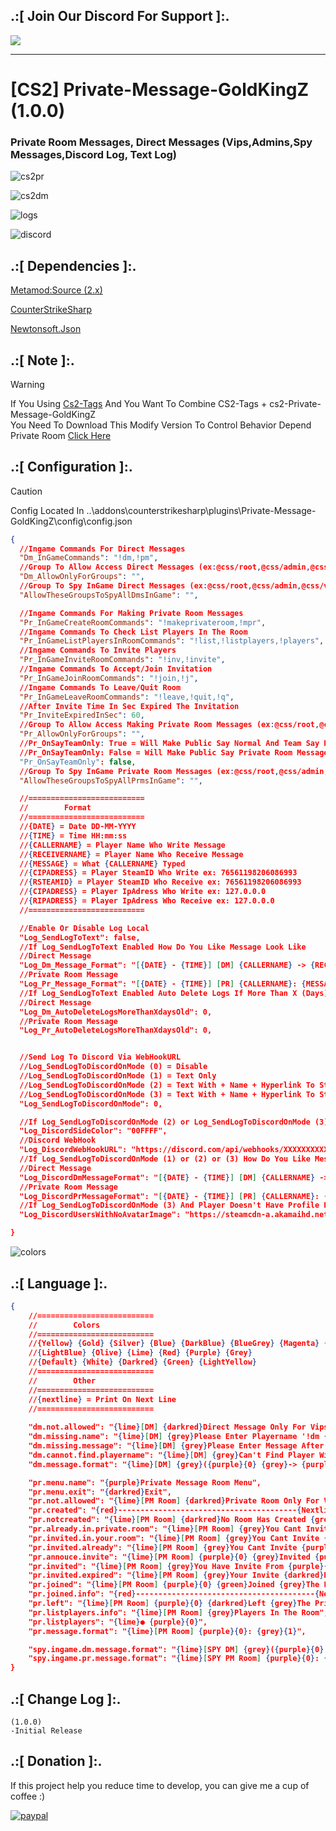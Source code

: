 ## .:[ Join Our Discord For Support ]:.
<a href="https://discord.com/invite/U7AuQhu"><img src="https://discord.com/api/guilds/651838917687115806/widget.png?style=banner2"></a>

***
# [CS2] Private-Message-GoldKingZ (1.0.0)

### Private Room Messages, Direct Messages (Vips,Admins,Spy Messages,Discord Log, Text Log)

![cs2pr](https://github.com/oqyh/cs2-Private-Message-GoldKingZ/assets/48490385/aa61606d-7f3f-4fc4-9837-2285f209fdb5)

![cs2dm](https://github.com/oqyh/cs2-Private-Message-GoldKingZ/assets/48490385/5e2598d0-6d7f-4966-9139-1891f32bfb6d)

![logs](https://github.com/oqyh/cs2-Private-Message-GoldKingZ/assets/48490385/fb54e096-cbdf-488c-ba4e-b4977fe95fb2)

![discord](https://github.com/oqyh/cs2-Private-Message-GoldKingZ/assets/48490385/b81719ef-8b9d-4f64-a818-4290ae470e56)


## .:[ Dependencies ]:.
[Metamod:Source (2.x)](https://www.sourcemm.net/downloads.php/?branch=master)

[CounterStrikeSharp](https://github.com/roflmuffin/CounterStrikeSharp/releases)

[Newtonsoft.Json](https://www.nuget.org/packages/Newtonsoft.Json)


## .:[ Note ]:.
> [!WARNING] 
> If You Using [Cs2-Tags](https://github.com/daffyyyy/CS2-Tags) And You Want To Combine CS2-Tags + cs2-Private-Message-GoldKingZ                                         
> You Need To Download This Modify Version To Control Behavior Depend Private Room
> [Click Here](https://github.com/oqyh/cs2-Private-Message-GoldKingZ/files/14898887/CS2-Tags%2Bcs2-Private-Message-GoldKingZ.zip)




## .:[ Configuration ]:.

> [!CAUTION]
> Config Located In ..\addons\counterstrikesharp\plugins\Private-Message-GoldKingZ\config\config.json                                           
>

```json
{
  //Ingame Commands For Direct Messages
  "Dm_InGameCommands": "!dm,!pm",
  //Group To Allow Access Direct Messages (ex:@css/root,@css/admin,@css/vip,#css/admin,#css/vip)
  "Dm_AllowOnlyForGroups": "",
  //Group To Spy InGame Direct Messages (ex:@css/root,@css/admin,@css/vip,#css/admin,#css/vip)
  "AllowTheseGroupsToSpyAllDmsInGame": "",

  //Ingame Commands For Making Private Room Messages
  "Pr_InGameCreateRoomCommands": "!makeprivateroom,!mpr",
  //Ingame Commands To Check List Players In The Room
  "Pr_InGameListPlayersInRoomCommands": "!list,!listplayers,!players",
  //Ingame Commands To Invite Players
  "Pr_InGameInviteRoomCommands": "!inv,!invite",
  //Ingame Commands To Accept/Join Invitation 
  "Pr_InGameJoinRoomCommands": "!join,!j",
  //Ingame Commands To Leave/Quit Room
  "Pr_InGameLeaveRoomCommands": "!leave,!quit,!q",
  //After Invite Time In Sec Expired The Invitation 
  "Pr_InviteExpiredInSec": 60,
  //Group To Allow Access Making Private Room Messages (ex:@css/root,@css/admin,@css/vip,#css/admin,#css/vip)
  "Pr_AllowOnlyForGroups": "",
  //Pr_OnSayTeamOnly: True = Will Make Public Say Normal And Team Say Private Room Messages
  //Pr_OnSayTeamOnly: False = Will Make Public Say Private Room Messages And Team Say Private Room Messages
  "Pr_OnSayTeamOnly": false,
  //Group To Spy InGame Private Room Messages (ex:@css/root,@css/admin,@css/vip,#css/admin,#css/vip)
  "AllowTheseGroupsToSpyAllPrmsInGame": "",

  //==========================
  //        Format
  //==========================
  //{DATE} = Date DD-MM-YYYY
  //{TIME} = Time HH:mm:ss
  //{CALLERNAME} = Player Name Who Write Message
  //{RECEIVERNAME} = Player Name Who Receive Message
  //{MESSAGE} = What {CALLERNAME} Typed
  //{CIPADRESS} = Player SteamID Who Write ex: 76561198206086993
  //{RSTEAMID} = Player SteamID Who Receive ex: 76561198206086993
  //{CIPADRESS} = Player IpAdress Who Write ex: 127.0.0.0
  //{RIPADRESS} = Player IpAdress Who Receive ex: 127.0.0.0
  //==========================

  //Enable Or Disable Log Local
  "Log_SendLogToText": false,
  //If Log_SendLogToText Enabled How Do You Like Message Look Like
  //Direct Message
  "Log_Dm_Message_Format": "[{DATE} - {TIME}] [DM] {CALLERNAME} -> {RECEIVERNAME}: {MESSAGE}  ({CSTEAMID} - Ip: {CIPADRESS} || {RSTEAMID} - Ip: {RIPADRESS})",
  //Private Room Message
  "Log_Pr_Message_Format": "[{DATE} - {TIME}] [PR] {CALLERNAME}: {MESSAGE}  ({CSTEAMID} - Ip: {CIPADRESS})",
  //If Log_SendLogToText Enabled Auto Delete Logs If More Than X (Days) Old
  //Direct Message
  "Log_Dm_AutoDeleteLogsMoreThanXdaysOld": 0,
  //Private Room Message
  "Log_Pr_AutoDeleteLogsMoreThanXdaysOld": 0,


  //Send Log To Discord Via WebHookURL
  //Log_SendLogToDiscordOnMode (0) = Disable
  //Log_SendLogToDiscordOnMode (1) = Text Only
  //Log_SendLogToDiscordOnMode (2) = Text With + Name + Hyperlink To Steam Profile
  //Log_SendLogToDiscordOnMode (3) = Text With + Name + Hyperlink To Steam Profile + Profile Picture
  "Log_SendLogToDiscordOnMode": 0,

  //If Log_SendLogToDiscordOnMode (2) or Log_SendLogToDiscordOnMode (3) How Would You Side Color Message To Be Check (https://www.color-hex.com/) For Colors
  "Log_DiscordSideColor": "00FFFF",
  //Discord WebHook
  "Log_DiscordWebHookURL": "https://discord.com/api/webhooks/XXXXXXXXXXXXXXXXXXXXXXXXXXXXXXXXXXXXXXXXXXXXXXXXXXXXXX",
  //If Log_SendLogToDiscordOnMode (1) or (2) or (3) How Do You Like Message Look Like
  //Direct Message
  "Log_DiscordDmMessageFormat": "[{DATE} - {TIME}] [DM] {CALLERNAME} -> {RECEIVERNAME}: {MESSAGE}  ({CSTEAMID} - Ip: {CIPADRESS} || {RSTEAMID} - Ip: {RIPADRESS})",
  //Private Room Message
  "Log_DiscordPrMessageFormat": "[{DATE} - {TIME}] [PR] {CALLERNAME}: {MESSAGE}  ({CSTEAMID} - Ip: {CIPADRESS})",
  //If Log_SendLogToDiscordOnMode (3) And Player Doesn't Have Profile Picture Which Picture Do You Like To Be Replaced
  "Log_DiscordUsersWithNoAvatarImage": "https://steamcdn-a.akamaihd.net/steamcommunity/public/images/avatars/b5/b5bd56c1aa4644a474a2e4972be27ef9e82e517e_full.jpg",

}
```

![colors](https://github.com/oqyh/cs2-Private-Message-GoldKingZ/assets/48490385/07b50124-01b9-454e-9dcd-f3b548304a03)

## .:[ Language ]:.



```json
{
    //==========================
    //        Colors
    //==========================
    //{Yellow} {Gold} {Silver} {Blue} {DarkBlue} {BlueGrey} {Magenta} {LightRed}
    //{LightBlue} {Olive} {Lime} {Red} {Purple} {Grey}
    //{Default} {White} {Darkred} {Green} {LightYellow}
    //==========================
    //        Other
    //==========================
    //{nextline} = Print On Next Line
    //==========================
	
    "dm.not.allowed": "{lime}[DM] {darkred}Direct Message Only For Vips",
    "dm.missing.name": "{lime}[DM] {grey}Please Enter Playername '!dm {darkred}<playername> {grey}<message>'",
    "dm.missing.message": "{lime}[DM] {grey}Please Enter Message After Name '!dm <playername> {darkred}<message>{grey}'",
    "dm.cannot.find.playername": "{lime}[DM] {grey}Can't Find Player With Name {purple}{0}",
    "dm.message.format": "{lime}[DM] {grey}({purple}{0} {grey}-> {purple}{1}{grey}){white}: {grey}{2}",

    "pr.menu.name": "{purple}Private Message Room Menu",
    "pr.menu.exit": "{darkred}Exit",
    "pr.not.allowed": "{lime}[PM Room] {darkred}Private Room Only For Vips",
    "pr.created": "{red}----------------------------------------{Nextline}{lime}[PM Room] {grey}Private Room Has {Green}Created{Nextline}{lime}[PM Room] {grey}You Can Invite People By {Yellow}!inv {grey}Or {Yellow}!invite{Nextline}{lime}[PM Room] {grey}You Leave Private Room By {Yellow}!leave {grey}Or {Yellow}!quit{Nextline}{red}----------------------------------------",
    "pr.notcreated": "{lime}[PM Room] {darkred}No Room Has Created {grey}You Need To Create First {Nextline}{lime}[PM Room] {Yellow}!makeprivateroom {grey}Or {Yellow}!mpr",
    "pr.already.in.private.room": "{lime}[PM Room] {grey}You Cant Invite {purple}{0} {grey}He Is In Private Room Now",
    "pr.invited.in.your.room": "{lime}[PM Room] {grey}You Cant Invite {purple}{0} {grey}He Is In Your Room",
    "pr.invited.already": "{lime}[PM Room] {grey}You Cant Invite {purple}{0} {grey}He Has Invite You Need To Wait",
    "pr.annouce.invite": "{lime}[PM Room] {purple}{0} {grey}Invited {purple}{1} {grey}To The Room",
    "pr.invited": "{lime}[PM Room] {grey}You Have Invite From {purple}{0} {grey}To Accept Type {Yellow}!join",
    "pr.invited.expired": "{lime}[PM Room] {grey}Your Invite {darkred}Expired",
    "pr.joined": "{lime}[PM Room] {purple}{0} {green}Joined {grey}The Private Room",
    "pr.joined.info": "{red}----------------------------------------{Nextline}{lime}[PM Room] {grey}You Can Invite People By {Yellow}!inv {grey}Or {Yellow}!invite{Nextline}{lime}[PM Room] {grey}You Leave Private Room By {Yellow}!leave {grey}Or {Yellow}!quit{Nextline}{red}----------------------------------------",
    "pr.left": "{lime}[PM Room] {purple}{0} {darkred}Left {grey}The Private Room",
    "pr.listplayers.info": "{lime}[PM Room] {grey}Players In The Room",
    "pr.listplayers": "{lime}● {purple}{0}",
    "pr.message.format": "{lime}[PM Room] {purple}{0}: {grey}{1}",

    "spy.ingame.dm.message.format": "{lime}[SPY DM] {grey}({purple}{0} {grey}-> {purple}{1}{grey}){white}: {grey}{2}",
    "spy.ingame.pr.message.format": "{lime}[SPY PM Room] {purple}{0}: {grey}{1}"
}
```

## .:[ Change Log ]:.
```
(1.0.0)
-Initial Release
```

## .:[ Donation ]:.

If this project help you reduce time to develop, you can give me a cup of coffee :)

[![paypal](https://www.paypalobjects.com/en_US/i/btn/btn_donateCC_LG.gif)](https://paypal.me/oQYh)
